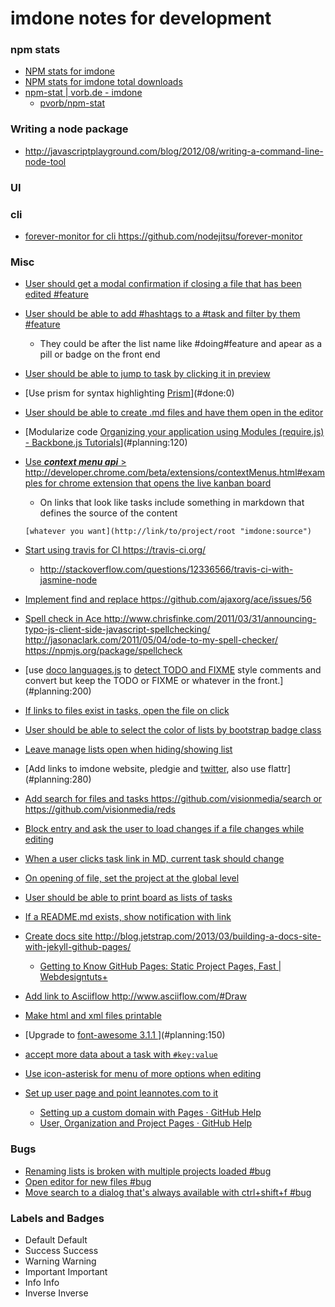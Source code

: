 imdone notes for development
==========
### npm stats  
- [NPM stats for imdone](http://isaacs.iriscouch.com/downloads/_design/app/_view/pkg?group_level=3&start_key=["imdone"]&end_key=["imdone",{}])
- [NPM stats for imdone total downloads](http://isaacs.iriscouch.com/downloads/_design/app/_view/pkg?group_level=1&start_key=["imdone"]&end_key=["imdone",{}])
- [npm-stat | vorb.de - imdone](http://npm-stat.vorb.de/charts.html?package=imdone)
    - [pvorb/npm-stat](https://github.com/pvorb/npm-stat)

### Writing a node package
- <http://javascriptplayground.com/blog/2012/08/writing-a-command-line-node-tool>

### UI

### cli
- [forever-monitor for cli <https://github.com/nodejitsu/forever-monitor>](#todo:100)

### Misc
- [User should get a modal confirmation if closing a file that has been edited #feature](#doing:10)
- [User should be able to add #hashtags to a #task and filter by them #feature](#doing:20)
    - They could be after the list name like #doing#feature and apear as a pill or badge on the front end
- [User should be able to jump to task by clicking it in preview](#doing:30)
- [Use prism for syntax highlighting [Prism](http://prismjs.com/)](#done:0)
- [User should be able to create .md files and have them open in the editor](#planning:110)
- [Modularize code [Organizing your application using Modules (require.js) - Backbone.js Tutorials](http://backbonetutorials.com/organizing-backbone-using-modules/)](#planning:120)
- [Use ***context menu api*** > <http://developer.chrome.com/beta/extensions/contextMenus.html#examples> for chrome extension that opens the live kanban board](#todo:110)
	- On links that look like tasks include something in markdown that defines the source of the content

	`[whatever you want](http://link/to/project/root "imdone:source")`

- [Start using travis for CI <https://travis-ci.org/>](#todo:20)
    - <http://stackoverflow.com/questions/12336566/travis-ci-with-jasmine-node>
- [Implement find and replace <https://github.com/ajaxorg/ace/issues/56>](#todo:60)
- [Spell check in Ace <http://www.chrisfinke.com/2011/03/31/announcing-typo-js-client-side-javascript-spellchecking/> <http://jasonaclark.com/2011/05/04/ode-to-my-spell-checker/> <https://npmjs.org/package/spellcheck>](#planning:210)
- [use [doco languages.js](https://github.com/jashkenas/docco/blob/master/resources/languages.json) to [detect TODO and FIXME](lib/imdone.js) style comments and convert but keep the TODO or FIXME or whatever in the front.](#planning:200)
- [If links to files exist in tasks, open the file on click](#done:100)
- [User should be able to select the color of lists by bootstrap badge class](#planning:220)
- [Leave manage lists open when hiding/showing list](#archive:150)
- [Add links to imdone website, pledgie and [twitter](https://twitter.com/about/resources/buttons#tweet), also use flattr](#planning:280)
- [Add search for files and tasks <https://github.com/visionmedia/search> or <https://github.com/visionmedia/reds>](#done:30)
- [Block entry and ask the user to load changes if a file changes while editing](#planning:240)
- [When a user clicks task link in MD, current task should change](#planning:270)
- [On opening of file, set the project at the global level](#archive:0)
- [User should be able to print board as lists of tasks](#done:60)
- [If a README.md exists, show notification with link](#archive:20)
- [Create docs site <http://blog.jetstrap.com/2013/03/building-a-docs-site-with-jekyll-github-pages/>](#doing:0)
    - [Getting to Know GitHub Pages: Static Project Pages, Fast | Webdesigntuts+](http://webdesign.tutsplus.com/tutorials/applications/getting-to-know-github-pages-static-project-pages-fast/) 
- [Add link to Asciiflow <http://www.asciiflow.com/#Draw>](#planning:50)
- [Make html and xml files printable](#done:70)
- [Upgrade to [font-awesome 3.1.1 ](http://fortawesome.github.io/Font-Awesome/icons/)](#planning:150)
- [accept more data about a task with `#key:value`](#planning:160)
- [Use icon-asterisk for menu of more options when editing](#planning:170)
- [Set up user page and point leannotes.com to it](#planning:60)
    - [Setting up a custom domain with Pages · GitHub Help](https://help.github.com/articles/setting-up-a-custom-domain-with-pages)
    - [User, Organization and Project Pages · GitHub Help](https://help.github.com/articles/user-organization-and-project-pages)
### Bugs
- [Renaming lists is broken with multiple projects loaded #bug](#archive:100)
- [Open editor for new files #bug](#planning:140) 
- [Move search to a dialog that's always available with ctrl+shift+f #bug](#done:10)

### Labels and Badges
- Default <span class="label">Default</span>
- Success <span class="label label-success">Success</span>
- Warning <span class="label label-warning">Warning</span>
- Important	<span class="label label-important">Important</span>
- Info <span class="label label-info">Info</span>
- Inverse <span class="label label-inverse">Inverse</span>








